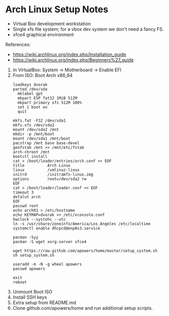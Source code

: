 # Arch Linux Setup Notes

* Virtual Box development workstation
* Single xfs file system; for a vbox dev system we don't need a fancy FS.
* xfce4 graphical environment

References:
* https://wiki.archlinux.org/index.php/Installation_guide
* https://wiki.archlinux.org/index.php/Beginners%27_guide

1. In VirtualBox: System -> Motherboard -> Enable EFI
1. From ISO: Boot Arch x86_64
    ```
    loadkeys dvorak
    parted /dev/sda
      mklabel gpt
      mkpart ESP fat32 1MiB 512M
      mkpart primary xfs 512M 100%
      set 1 boot on
      quit

    mkfs.fat -F32 /dev/sda1
    mkfs.xfs /dev/sda2
    mount /dev/sda2 /mnt
    mkdir -p /mnt/boot
    mount /dev/sda1 /mnt/boot
    pacstrap /mnt base base-devel
    genfstab /mnt >> /mnt/etc/fstab
    arch-chroot /mnt
    bootctl install
    cat > /boot/loader/entries/arch.conf << EOF
    title          Arch Linux
    linux          /vmlinuz-linux
    initrd         /initramfs-linux.img
    options        root=/dev/sda2 rw
    EOF
    cat > /boot/loader/loader.conf << EOF
    timeout 3
    defalut arch
    EOF
    passwd root
    echo arch01 > /etc/hostname
    echo KEYMAP=dvorak >> /etc/vconsole.conf
    hwclock --systohc --utc
    ln -s /usr/share/zoneinfo/America/Los_Angeles /etc/localtime
    systemctl enable dhcpcd@enp0s3.service

    pacman -Syy
    pacman -S wget xorg-server xfce4

    wget https://raw.github.com/apowers/home/master/setup_system.sh
    sh setup_system.sh

    useradd -m -N -g wheel apowers
    passwd apowers

    exit
    reboot
    ```
2. Unmount Boot ISO
3. Install SSH keys
4. Extra setup from README.md
5. Clone github.com/apowers/home and run additional setup scripts.

